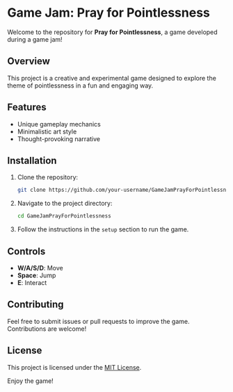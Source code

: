 # Game Jam: Pray for Pointlessness

Welcome to the repository for **Pray for Pointlessness**, a game developed during a game jam!

## Overview
This project is a creative and experimental game designed to explore the theme of pointlessness in a fun and engaging way.

## Features
- Unique gameplay mechanics
- Minimalistic art style
- Thought-provoking narrative

## Installation
1. Clone the repository:
    ```bash
    git clone https://github.com/your-username/GameJamPrayForPointlessness.git
    ```
2. Navigate to the project directory:
    ```bash
    cd GameJamPrayForPointlessness
    ```
3. Follow the instructions in the `setup` section to run the game.

## Controls
- **W/A/S/D**: Move
- **Space**: Jump
- **E**: Interact

## Contributing
Feel free to submit issues or pull requests to improve the game. Contributions are welcome!

## License
This project is licensed under the [MIT License](LICENSE).

Enjoy the game!